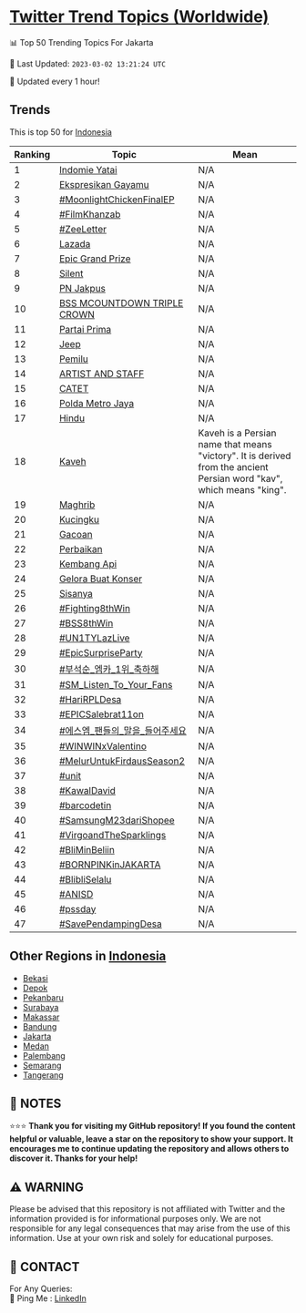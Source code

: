 [Twitter Trend Topics (Worldwide)](https://github.com/ErcinDedeoglu/Twitter-Trend-Topics)
==========


📊 Top 50 Trending Topics For Jakarta

📆 Last Updated: `2023-03-02 13:21:24 UTC`

🔧 Updated every 1 hour!


## Trends

This is top 50 for [Indonesia](</Indonesia>)

| Ranking | Topic | Mean |
| ------- | ------------ | ------------ |
| 1 | [Indomie Yatai](http://twitter.com/search?q=Indomie+Yatai) | N/A |
| 2 | [Ekspresikan Gayamu](http://twitter.com/search?q=Ekspresikan+Gayamu) | N/A |
| 3 | [#MoonlightChickenFinalEP](http://twitter.com/search?q=%23MoonlightChickenFinalEP) | N/A |
| 4 | [#FilmKhanzab](http://twitter.com/search?q=%23FilmKhanzab) | N/A |
| 5 | [#ZeeLetter](http://twitter.com/search?q=%23ZeeLetter) | N/A |
| 6 | [Lazada](http://twitter.com/search?q=Lazada) | N/A |
| 7 | [Epic Grand Prize](http://twitter.com/search?q=Epic+Grand+Prize) | N/A |
| 8 | [Silent](http://twitter.com/search?q=Silent) | N/A |
| 9 | [PN Jakpus](http://twitter.com/search?q=PN+Jakpus) | N/A |
| 10 | [BSS MCOUNTDOWN TRIPLE CROWN](http://twitter.com/search?q=BSS+MCOUNTDOWN+TRIPLE+CROWN) | N/A |
| 11 | [Partai Prima](http://twitter.com/search?q=Partai+Prima) | N/A |
| 12 | [Jeep](http://twitter.com/search?q=Jeep) | N/A |
| 13 | [Pemilu](http://twitter.com/search?q=Pemilu) | N/A |
| 14 | [ARTIST AND STAFF](http://twitter.com/search?q=ARTIST+AND+STAFF) | N/A |
| 15 | [CATET](http://twitter.com/search?q=CATET) | N/A |
| 16 | [Polda Metro Jaya](http://twitter.com/search?q=Polda+Metro+Jaya) | N/A |
| 17 | [Hindu](http://twitter.com/search?q=Hindu) | N/A |
| 18 | [Kaveh](http://twitter.com/search?q=Kaveh) | Kaveh is a Persian name that means "victory". It is derived from the ancient Persian word "kav", which means "king". |
| 19 | [Maghrib](http://twitter.com/search?q=Maghrib) | N/A |
| 20 | [Kucingku](http://twitter.com/search?q=Kucingku) | N/A |
| 21 | [Gacoan](http://twitter.com/search?q=Gacoan) | N/A |
| 22 | [Perbaikan](http://twitter.com/search?q=Perbaikan) | N/A |
| 23 | [Kembang Api](http://twitter.com/search?q=Kembang+Api) | N/A |
| 24 | [Gelora Buat Konser](http://twitter.com/search?q=Gelora+Buat+Konser) | N/A |
| 25 | [Sisanya](http://twitter.com/search?q=Sisanya) | N/A |
| 26 | [#Fighting8thWin](http://twitter.com/search?q=%23Fighting8thWin) | N/A |
| 27 | [#BSS8thWin](http://twitter.com/search?q=%23BSS8thWin) | N/A |
| 28 | [#UN1TYLazLive](http://twitter.com/search?q=%23UN1TYLazLive) | N/A |
| 29 | [#EpicSurpriseParty](http://twitter.com/search?q=%23EpicSurpriseParty) | N/A |
| 30 | [#부석순_엠카_1위_축하해](http://twitter.com/search?q=%23%eb%b6%80%ec%84%9d%ec%88%9c_%ec%97%a0%ec%b9%b4_1%ec%9c%84_%ec%b6%95%ed%95%98%ed%95%b4) | N/A |
| 31 | [#SM_Listen_To_Your_Fans](http://twitter.com/search?q=%23SM_Listen_To_Your_Fans) | N/A |
| 32 | [#HariRPLDesa](http://twitter.com/search?q=%23HariRPLDesa) | N/A |
| 33 | [#EPICSalebrat11on](http://twitter.com/search?q=%23EPICSalebrat11on) | N/A |
| 34 | [#에스엠_팬들의_말을_들어주세요](http://twitter.com/search?q=%23%ec%97%90%ec%8a%a4%ec%97%a0_%ed%8c%ac%eb%93%a4%ec%9d%98_%eb%a7%90%ec%9d%84_%eb%93%a4%ec%96%b4%ec%a3%bc%ec%84%b8%ec%9a%94) | N/A |
| 35 | [#WINWINxValentino](http://twitter.com/search?q=%23WINWINxValentino) | N/A |
| 36 | [#MelurUntukFirdausSeason2](http://twitter.com/search?q=%23MelurUntukFirdausSeason2) | N/A |
| 37 | [#unit](http://twitter.com/search?q=%23unit) | N/A |
| 38 | [#KawalDavid](http://twitter.com/search?q=%23KawalDavid) | N/A |
| 39 | [#barcodetin](http://twitter.com/search?q=%23barcodetin) | N/A |
| 40 | [#SamsungM23dariShopee](http://twitter.com/search?q=%23SamsungM23dariShopee) | N/A |
| 41 | [#VirgoandTheSparklings](http://twitter.com/search?q=%23VirgoandTheSparklings) | N/A |
| 42 | [#BliMinBeliin](http://twitter.com/search?q=%23BliMinBeliin) | N/A |
| 43 | [#BORNPINKinJAKARTA](http://twitter.com/search?q=%23BORNPINKinJAKARTA) | N/A |
| 44 | [#BlibliSelalu](http://twitter.com/search?q=%23BlibliSelalu) | N/A |
| 45 | [#ANISD](http://twitter.com/search?q=%23ANISD) | N/A |
| 46 | [#pssday](http://twitter.com/search?q=%23pssday) | N/A |
| 47 | [#SavePendampingDesa](http://twitter.com/search?q=%23SavePendampingDesa) | N/A |



## Other Regions in [Indonesia](</Indonesia>)

* [Bekasi](</Indonesia/Bekasi.md>)
* [Depok](</Indonesia/Depok.md>)
* [Pekanbaru](</Indonesia/Pekanbaru.md>)
* [Surabaya](</Indonesia/Surabaya.md>)
* [Makassar](</Indonesia/Makassar.md>)
* [Bandung](</Indonesia/Bandung.md>)
* [Jakarta](</Indonesia/Jakarta.md>)
* [Medan](</Indonesia/Medan.md>)
* [Palembang](</Indonesia/Palembang.md>)
* [Semarang](</Indonesia/Semarang.md>)
* [Tangerang](</Indonesia/Tangerang.md>)



## 📝 NOTES

⭐⭐⭐ **Thank you for visiting my GitHub repository! If you found the content helpful or valuable, leave a star on the repository to show your support. It encourages me to continue updating the repository and allows others to discover it. Thanks for your help!**


## ⚠️ WARNING

Please be advised that this repository is not affiliated with Twitter and the information provided is for informational purposes only. We are not responsible for any legal consequences that may arise from the use of this information. Use at your own risk and solely for educational purposes.


## 📨 CONTACT

 For Any Queries:  
            🏓 Ping Me : [LinkedIn](https://www.linkedin.com/in/ercindedeoglu/)
